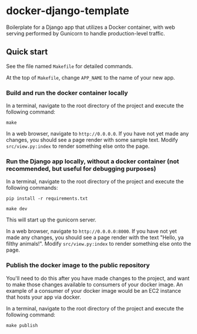 # docker-django-template
Boilerplate for a Django app that utilizes a Docker container, with web serving performed by Gunicorn to handle production-level traffic.

## Quick start
See the file named `Makefile` for detailed commands.

At the top of `Makefile`, change `APP_NAME` to the name of your new app.

### Build and run the docker container locally
In a terminal, navigate to the root directory of the project and execute the following command: 
```
make
```

In a web browser, navigate to `http://0.0.0.0`. If you have not yet made any changes, you should see a page render with some sample text. Modify `src/view.py:index` to render something else onto the page.

### Run the Django app locally, without a docker container (not recommended, but useful for debugging purposes)
In a terminal, navigate to the root directory of the project and execute the following commands: 
```
pip install -r requirements.txt
```
```
make dev
```

This will start up the gunicorn server.

In a web browser, navigate to `http://0.0.0.0:8000`. If you have not yet made any changes, you should see a page render with the text "Hello, ya filthy animals!". Modify `src/view.py:index` to render something else onto the page.

### Publish the docker image to the public repository
You'll need to do this after you have made changes to the project, and want to make those changes available to consumers of your docker image. An example of a consumer of your docker image would be an EC2 instance that hosts your app via docker.

In a terminal, navigate to the root directory of the project and execute the following command: 
```
make publish
```
